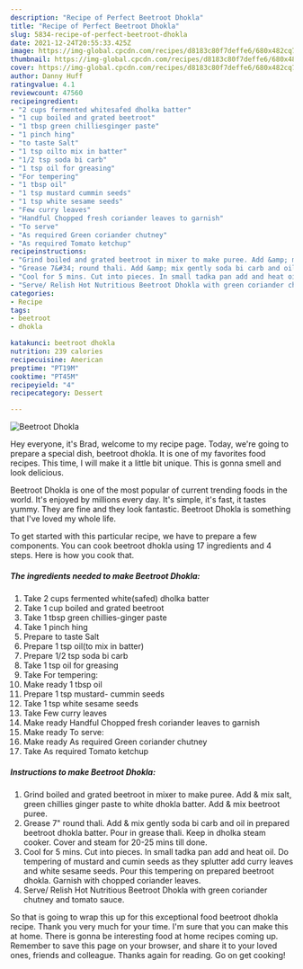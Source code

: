 ```yaml
---
description: "Recipe of Perfect Beetroot Dhokla"
title: "Recipe of Perfect Beetroot Dhokla"
slug: 5834-recipe-of-perfect-beetroot-dhokla
date: 2021-12-24T20:55:33.425Z
image: https://img-global.cpcdn.com/recipes/d8183c80f7deffe6/680x482cq70/beetroot-dhokla-recipe-main-photo.jpg
thumbnail: https://img-global.cpcdn.com/recipes/d8183c80f7deffe6/680x482cq70/beetroot-dhokla-recipe-main-photo.jpg
cover: https://img-global.cpcdn.com/recipes/d8183c80f7deffe6/680x482cq70/beetroot-dhokla-recipe-main-photo.jpg
author: Danny Huff
ratingvalue: 4.1
reviewcount: 47560
recipeingredient:
- "2 cups fermented whitesafed dholka batter"
- "1 cup boiled and grated beetroot"
- "1 tbsp green chilliesginger paste"
- "1 pinch hing"
- "to taste Salt"
- "1 tsp oilto mix in batter"
- "1/2 tsp soda bi carb"
- "1 tsp oil for greasing"
- "For tempering"
- "1 tbsp oil"
- "1 tsp mustard cummin seeds"
- "1 tsp white sesame seeds"
- "Few curry leaves"
- "Handful Chopped fresh coriander leaves to garnish"
- "To serve"
- "As required Green coriander chutney"
- "As required Tomato ketchup"
recipeinstructions:
- "Grind boiled and grated beetroot in mixer to make puree. Add &amp; mix salt, green chillies ginger paste to white dhokla batter. Add &amp; mix beetroot puree."
- "Grease 7&#34; round thali. Add &amp; mix gently soda bi carb and oil in prepared beetroot dhokla batter. Pour in grease thali. Keep in dholka steam cooker. Cover and steam for 20-25 mins till done."
- "Cool for 5 mins. Cut into pieces. In small tadka pan add and heat oil. Do tempering of mustard and cumin seeds as they splutter add curry leaves and white sesame seeds. Pour this tempering on prepared beetroot dhokla. Garnish with chopped coriander leaves."
- "Serve/ Relish Hot Nutritious Beetroot Dhokla with green coriander chutney and tomato sauce."
categories:
- Recipe
tags:
- beetroot
- dhokla

katakunci: beetroot dhokla 
nutrition: 239 calories
recipecuisine: American
preptime: "PT19M"
cooktime: "PT45M"
recipeyield: "4"
recipecategory: Dessert

---
```



![Beetroot Dhokla](https://img-global.cpcdn.com/recipes/d8183c80f7deffe6/680x482cq70/beetroot-dhokla-recipe-main-photo.jpg)

Hey everyone, it's Brad, welcome to my recipe page. Today, we're going to prepare a special dish, beetroot dhokla. It is one of my favorites food recipes. This time, I will make it a little bit unique. This is gonna smell and look delicious.

Beetroot Dhokla is one of the most popular of current trending foods in the world. It's enjoyed by millions every day. It's simple, it's fast, it tastes yummy. They are fine and they look fantastic. Beetroot Dhokla is something that I've loved my whole life.




To get started with this particular recipe, we have to prepare a few components. You can cook beetroot dhokla using 17 ingredients and 4 steps. Here is how you cook that.

<!--inarticleads1-->

##### The ingredients needed to make Beetroot Dhokla:

1. Take 2 cups fermented white(safed) dholka batter
1. Take 1 cup boiled and grated beetroot
1. Take 1 tbsp green chillies-ginger paste
1. Take 1 pinch hing
1. Prepare to taste Salt
1. Prepare 1 tsp oil(to mix in batter)
1. Prepare 1/2 tsp soda bi carb
1. Take 1 tsp oil for greasing
1. Take For tempering:
1. Make ready 1 tbsp oil
1. Prepare 1 tsp mustard- cummin seeds
1. Take 1 tsp white sesame seeds
1. Take Few curry leaves
1. Make ready Handful Chopped fresh coriander leaves to garnish
1. Make ready To serve:
1. Make ready As required Green coriander chutney
1. Take As required Tomato ketchup




<!--inarticleads2-->

##### Instructions to make Beetroot Dhokla:

1. Grind boiled and grated beetroot in mixer to make puree. Add &amp; mix salt, green chillies ginger paste to white dhokla batter. Add &amp; mix beetroot puree.
1. Grease 7&#34; round thali. Add &amp; mix gently soda bi carb and oil in prepared beetroot dhokla batter. Pour in grease thali. Keep in dholka steam cooker. Cover and steam for 20-25 mins till done.
1. Cool for 5 mins. Cut into pieces. In small tadka pan add and heat oil. Do tempering of mustard and cumin seeds as they splutter add curry leaves and white sesame seeds. Pour this tempering on prepared beetroot dhokla. Garnish with chopped coriander leaves.
1. Serve/ Relish Hot Nutritious Beetroot Dhokla with green coriander chutney and tomato sauce.




So that is going to wrap this up for this exceptional food beetroot dhokla recipe. Thank you very much for your time. I'm sure that you can make this at home. There is gonna be interesting food at home recipes coming up. Remember to save this page on your browser, and share it to your loved ones, friends and colleague. Thanks again for reading. Go on get cooking!
